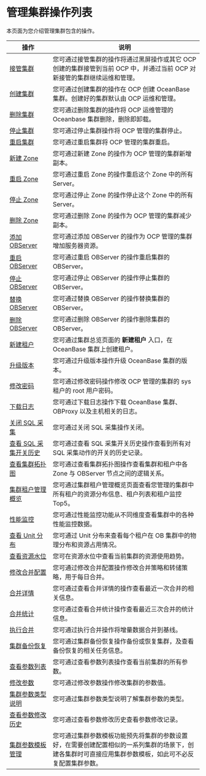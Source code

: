 管理集群操作列表
=============================

本页面为您介绍管理集群包含的操作。

|                                 操作                                  |                                      说明                                      |
|---------------------------------------------------------------------|------------------------------------------------------------------------------|
| [接管集群](2.basic-operations/1.take-over-a-cluster.md)                 | 您可通过接管集群的操作将通过黑屏操作或其它 OCP 创建的集群接管到当前 OCP 中，并通过当前 OCP 对新接管的集群继续运维和管理。         |
| [创建集群](2.basic-operations/2.create-a-cluster-1.md)                 | 您可通过创建集群的操作在 OCP 创建 OceanBase 集群。创建好的集群默认由 OCP 运维和管理。                        |
| [删除集群](2.basic-operations/3.delete-a-cluster-1.md)                 | 您可通过删除集群的操作将 OCP 运维管理的 Oceanbase 集群删除，删除即卸载。                                 |
| [停止集群](2.basic-operations/4.stop-a-cluster-1.md)                 | 您可通过停止集群操作将 OCP 管理的集群停止。                                                     |
| [重启集群](2.basic-operations/5.restart-a-cluster-1.md)                 | 您可通过重启集群将 OCP 管理的集群重启。                                                       |
| [新建 Zone](2.basic-operations/6.manage-a-zone/1.create-zone-1.md)              | 您可通过新建 Zone 的操作为 OCP 管理的集群新增副本。                                              |
| [重启 Zone](2.basic-operations/6.manage-a-zone/2.restart-zone.md)              | 您可通过重启 Zone 的操作重启这个 Zone 中的所有 Server。                                        |
| [停止 Zone](2.basic-operations/6.manage-a-zone/3.stop-zone.md)              | 您可通过停止 Zone 的操作停止这个 Zone 中的所有 Server。                                        |
| [删除 Zone](2.basic-operations/6.manage-a-zone/4.delete-a-zone.md)              | 您可通过删除 Zone 的操作为 OCP 管理的集群减少副本。                                              |
| [添加 OBServer](2.basic-operations/7.manage-observer/1.add-an-observer.md)          | 您可通过添加 OBServer 的操作为 OCP 管理的集群增加服务器资源。                                       |
| [重启 OBServer](2.basic-operations/7.manage-observer/2.restart-observer.md)          | 您可通过重启 OBServer 的操作重启集群的 OBServer。                                           |
| [停止 OBServer](2.basic-operations/7.manage-observer/3.stop-observer.md)          | 您可通过停止 OBServer 的操作停止集群的 OBServer。                                           |
| [替换 OBServer](2.basic-operations/7.manage-observer/5.replace-observer.md)          | 您可通过替换 OBServer 的操作替换集群的 OBServer。                                           |
| [删除 OBServer](2.basic-operations/7.manage-observer/6.delete-observer.md)          | 您可通过删除 OBServer 的操作删除集群的 OBServer。                                           |
| [新建租户](../5.tenant-functions/2.manage-basic-tenant-operations/1.create-a-tenant-3.md)          | 您可通过集群总览页面的 **新建租户** 入口，在 OceanBase 集群上创建租户。                                           |
| [升级版本](2.basic-operations/8.upgrade-version-1.md)                 | 您可通过升级版本操作升级 OceanBase 集群的版本。                                                |
| [修改密码](2.basic-operations/9.change-password-2.md)                 | 您可通过修改密码操作修改 OCP 管理的集群的 sys 租户的 root 用户密码。                                   |
| [下载日志](2.basic-operations/16.download-log.md)                  | 您可通过下载日志操作下载 OceanBase 集群、OBProxy 以及主机相关的日志。                                 |
| [关闭 SQL 采集](2.basic-operations/17.disable-sql-collection.md)            | 您可通过关闭 SQL 采集操作关闭。                                                           |
| [查看 SQL 采集开关历史](2.basic-operations/18.view-the-sql-collection-switch-history.md)        | 您可通过查看 SQL 采集开关历史操作查看到所有对 SQL 采集动作的开关的历史记录。                                  |
| [查看集群拓扑图](../4.cluster-features/3.view-the-topology-of-a-cluster.md)              | 您可通过查看集群拓扑图操作查看集群和租户中各 Zone 与 OBServer 节点之间的逻辑关系。                            |
| [集群租户管理概览](../4.cluster-features/4.overview-of-cluster-tenant-management.md)             | 您可通过集群租户管理概览页面查看您管理的集群中所有租户的资源分布信息、租户列表和租户监控 Top5。                           |
| [性能监控](../4.cluster-features/5.performance-monitoring-1.md)                 | 您可通过性能监控功能从不同维度查看集群中的各种性能监控数据。                                               |
| [查看 Unit 分布](7.cluster-resource-management/1.view-the-unit-distribution.md)           | 您可通过 Unit 分布来查看每个租户在 OB 集群中的物理分布和资源占用情况。                                     |
| [查看资源水位](7.cluster-resource-management/2.view-resource-usage.md)               | 您可在资源水位中查看当前集群的资源使用趋势。                                                       |
| [修改合并配置](9.merge-management/1.modify-a-merge-configuration-1.md)               | 您可通过修改合并配置操作修改合并策略和转储策略，用于每日合并。                                              |
| [合并详情](9.merge-management/2.merge-details-1.md)                 | 您可通过查看合并详情的操作查看最近一次合并的相关信息。                                                  |
| [合并统计](9.merge-management/3.merging-statistics-1.md)                 | 您可通过查看合并统计操作查看最近三次合并的统计信息。                                                   |
| [执行合并](9.merge-management/4.perform-merge-1.md)                 | 您可通过执行合并操作将增量数据合并到基线。                                                        |
| [集群备份恢复](../4.cluster-features/10.cluster-backup-and-recovery.md)               | 您可通过集群备份恢复操作备份或恢复集群，及查看备份恢复的相关任务信息。                                          |
| [查看参数列表](11.parameters-1/1.view-the-parameter-list-2.md)               | 您可通过查看参数列表操作查看当前集群的所有参数。                                                     |
| [修改参数](11.parameters-1/2.modify-parameters-2.md)                 | 您可通过修改参数操作修改集群的参数值。                                                          |
| [集群参数类型说明](11.parameters-1/3.cluster-parameter-type-1.md)             | 您可通过集群参数类型说明了解集群参数的类型。                                                       |
| [查看参数修改历史](11.parameters-1/4.view-parameter-modification-history-2.md)             | 您可通过查看参数修改历史查看参数修改记录。                                                        |
| [集群参数模板管理](../4.cluster-features/12.cluster-parameter-template-management.md)             | 您可通过集群参数模板功能预先将集群的参数设置好，在需要创建配置相似的一系列集群的场景下，创建各集群时可直接应用集群参数模板，如此可不必反复配置集群参数。 |
